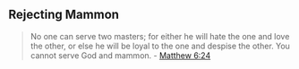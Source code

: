 ## Rejecting Mammon

> No one can serve two masters; for either he will hate the one and love the other, or else he will be loyal to the one and despise the other. You cannot serve God and mammon. - [Matthew 6:24](https://biblehub.com/matthew/6-24.htm)
